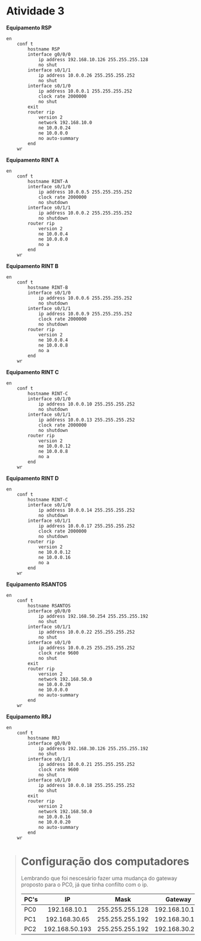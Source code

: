# Atividade 3

**Equipamento RSP**
```
en
    conf t
        hostname RSP
        interface g0/0/0
            ip address 192.168.10.126 255.255.255.128
            no shut
        interface s0/1/1
            ip address 10.0.0.26 255.255.255.252
            no shut
        interface s0/1/0
            ip address 10.0.0.1 255.255.255.252
            clock rate 2000000
            no shut
        exit
        router rip
            version 2
            network 192.168.10.0
            ne 10.0.0.24
            ne 10.0.0.0
            no auto-summary
        end
    wr
```
**Equipamento RINT A**
```
en
    conf t
        hostname RINT-A
        interface s0/1/0
            ip address 10.0.0.5 255.255.255.252
            clock rate 2000000
            no shutdown
        interface s0/1/1
            ip address 10.0.0.2 255.255.255.252
            no shutdown
        router rip
            version 2
            ne 10.0.0.4
            ne 10.0.0.0
            no a
        end
    wr
```
**Equipamento RINT B**
```
en
    conf t
        hostname RINT-B
        interface s0/1/0
            ip address 10.0.0.6 255.255.255.252
            no shutdown
        interface s0/1/1
            ip address 10.0.0.9 255.255.255.252
            clock rate 2000000
            no shutdown
        router rip
            version 2
            ne 10.0.0.4
            ne 10.0.0.8
            no a
        end
    wr
```
**Equipamento RINT C**
```
en
    conf t
        hostname RINT-C
        interface s0/1/0
            ip address 10.0.0.10 255.255.255.252
            no shutdown
        interface s0/1/1
            ip address 10.0.0.13 255.255.255.252
            clock rate 2000000
            no shutdown
        router rip
            version 2
            ne 10.0.0.12
            ne 10.0.0.8
            no a
        end
    wr
```
**Equipamento RINT D**
```
en
    conf t
        hostname RINT-C
        interface s0/1/0
            ip address 10.0.0.14 255.255.255.252
            no shutdown
        interface s0/1/1
            ip address 10.0.0.17 255.255.255.252
            clock rate 2000000
            no shutdown
        router rip
            version 2
            ne 10.0.0.12
            ne 10.0.0.16
            no a
        end
    wr
```
**Equipamento RSANTOS**
```
en
    conf t
        hostname RSANTOS
        interface g0/0/0
            ip address 192.168.50.254 255.255.255.192
            no shut
        interface s0/1/1
            ip address 10.0.0.22 255.255.255.252
            no shut
        interface s0/1/0
            ip address 10.0.0.25 255.255.255.252
            clock rate 9600
            no shut
        exit
        router rip
            version 2
            network 192.168.50.0
            ne 10.0.0.20
            ne 10.0.0.0
            no auto-summary
        end
    wr
```
**Equipamento RRJ**
```
en
    conf t
        hostname RRJ
        interface g0/0/0
            ip address 192.168.30.126 255.255.255.192
            no shut
        interface s0/1/1
            ip address 10.0.0.21 255.255.255.252
            clock rate 9600
            no shut
        interface s0/1/0
            ip address 10.0.0.18 255.255.255.252
            no shut
        exit
        router rip
            version 2
            network 192.168.50.0
            ne 10.0.0.16
            ne 10.0.0.20
            no auto-summary
        end
    wr
```
># Configuração dos computadores
>Lembrando que foi nescesário fazer uma mudança do gateway proposto para o PC0, já que tinha confilto com o ip.
>
>PC's | IP | Mask | Gateway
>:--------- | :------: | :------: | :------: 
>PC0 | 192.168.10.1 | 255.255.255.128 | 192.168.10.126
>PC1 | 192.168.30.65 | 255.255.255.192 | 192.168.30.126
>PC2 | 192.168.50.193 | 255.255.255.192 | 192.168.30.254
